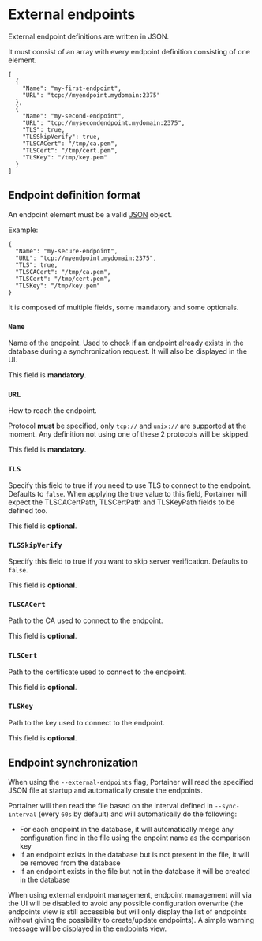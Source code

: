 External endpoints
==================

External endpoint definitions are written in JSON.

It must consist of an array with every endpoint definition consisting of
one element.

``` {.sourceCode .json}
[
  {
    "Name": "my-first-endpoint",
    "URL": "tcp://myendpoint.mydomain:2375"
  },
  {
    "Name": "my-second-endpoint",
    "URL": "tcp://mysecondendpoint.mydomain:2375",
    "TLS": true,
    "TLSSkipVerify": true,
    "TLSCACert": "/tmp/ca.pem",
    "TLSCert": "/tmp/cert.pem",
    "TLSKey": "/tmp/key.pem"
  }
]
```

Endpoint definition format
--------------------------

An endpoint element must be a valid [JSON](http://www.json.org/) object.

Example:

``` {.sourceCode .json}
{
  "Name": "my-secure-endpoint",
  "URL": "tcp://myendpoint.mydomain:2375",
  "TLS": true,
  "TLSCACert": "/tmp/ca.pem",
  "TLSCert": "/tmp/cert.pem",
  "TLSKey": "/tmp/key.pem"
}
```

It is composed of multiple fields, some mandatory and some optionals.

### `Name`

Name of the endpoint. Used to check if an endpoint already exists in the
database during a synchronization request. It will also be displayed in
the UI.

This field is **mandatory**.

### `URL`

How to reach the endpoint.

Protocol **must** be specified, only `tcp://` and `unix://` are
supported at the moment. Any definition not using one of these 2
protocols will be skipped.

This field is **mandatory**.

### `TLS`

Specify this field to true if you need to use TLS to connect to the
endpoint. Defaults to `false`. When applying the true value to this
field, Portainer will expect the TLSCACertPath, TLSCertPath and
TLSKeyPath fields to be defined too.

This field is **optional**.

### `TLSSkipVerify`

Specify this field to true if you want to skip server verification.
Defaults to `false`.

This field is **optional**.

### `TLSCACert`

Path to the CA used to connect to the endpoint.

This field is **optional**.

### `TLSCert`

Path to the certificate used to connect to the endpoint.

This field is **optional**.

### `TLSKey`

Path to the key used to connect to the endpoint.

This field is **optional**.

Endpoint synchronization
------------------------

When using the `--external-endpoints` flag, Portainer will read the
specified JSON file at startup and automatically create the endpoints.

Portainer will then read the file based on the interval defined in
`--sync-interval` (every `60s` by default) and will automatically do the
following:

-   For each endpoint in the database, it will automatically merge any
    configuration find in the file using the enpoint name as the
    comparison key
-   If an endpoint exists in the database but is not present in the
    file, it will be removed from the database
-   If an endpoint exists in the file but not in the database it will be
    created in the database

When using external endpoint management, endpoint management will via
the UI will be disabled to avoid any possible configuration overwrite
(the endpoints view is still accessible but will only display the list
of endpoints without giving the possibility to create/update endpoints).
A simple warning message will be displayed in the endpoints view.
